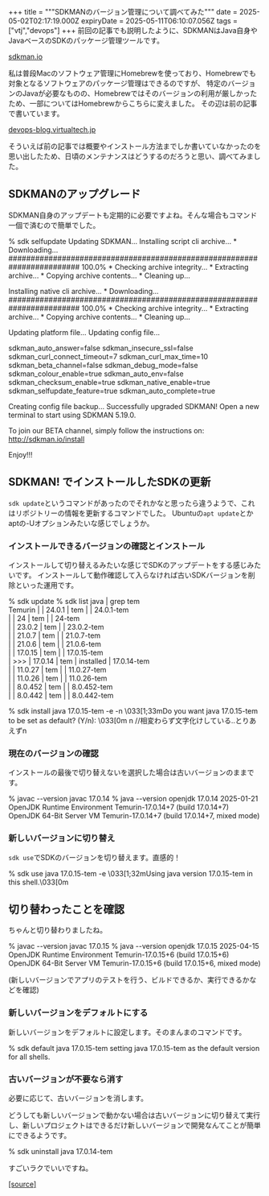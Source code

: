 +++
title = """SDKMANのバージョン管理について調べてみた"""
date = 2025-05-02T02:17:19.000Z
expiryDate = 2025-05-11T06:10:07.056Z
tags = ["vtj","devops"]
+++
前回の記事でも説明したように、SDKMANはJava自身やJavaベースのSDKのパッケージ管理ツールです。

[sdkman.io](https://sdkman.io/)

私は普段Macのソフトウェア管理にHomebrewを使っており、Homebrewでも対象となるソフトウェアのパッケージ管理はできるのですが、 特定のバージョンのJavaが必要なものの、Homebrewではそのバージョンの利用が厳しかったため、一部についてはHomebrewからこちらに変えました。 その辺は前の記事で書いています。

[devops-blog.virtualtech.jp](https://devops-blog.virtualtech.jp/entry/20250212/1739320607)

そういえば前の記事では概要やインストール方法までしか書いていなかったのを思い出したため、日頃のメンテナンスはどうするのだろうと思い、調べてみました。

SDKMANのアップグレード
--------------

SDKMAN自身のアップデートも定期的に必要ですよね。そんな場合もコマンド一個で済むので簡単でした。

% sdk selfupdate
Updating SDKMAN...
Installing script cli archive...
\* Downloading...
######################################################################## 100.0%
\* Checking archive integrity...
\* Extracting archive...
\* Copying archive contents...
\* Cleaning up...

Installing native cli archive...
\* Downloading...
######################################################################## 100.0%
\* Checking archive integrity...
\* Extracting archive...
\* Copying archive contents...
\* Cleaning up...

Updating platform file...
Updating config file...

sdkman\_auto\_answer=false
sdkman\_insecure\_ssl=false
sdkman\_curl\_connect\_timeout=7
sdkman\_curl\_max\_time=10
sdkman\_beta\_channel=false
sdkman\_debug\_mode=false
sdkman\_colour\_enable=true
sdkman\_auto\_env=false
sdkman\_checksum\_enable=true
sdkman\_native\_enable=true
sdkman\_selfupdate\_feature=true
sdkman\_auto\_complete=true

Creating config file backup...
Successfully upgraded SDKMAN!
Open a new terminal to start using SDKMAN 5.19.0.

To join our BETA channel, simply follow the instructions on:
   http://sdkman.io/install

Enjoy!!!

SDKMAN! でインストールしたSDKの更新
-----------------------

`sdk update`というコマンドがあったのでそれかなと思ったら違うようで、これはリポジトリーの情報を更新するコマンドでした。 Ubuntuの`apt update`とかaptの-Uオプションみたいな感じでしょうか。

### インストールできるバージョンの確認とインストール

インストールして切り替えるみたいな感じでSDKのアップデートをする感じみたいです。 インストールして動作確認して入らなければ古いSDKバージョンを削除といった運用です。

% sdk update
% sdk list java | grep tem   
 Temurin       |     | 24.0.1       | tem     |            | 24.0.1-tem          
               |     | 24           | tem     |            | 24-tem              
               |     | 23.0.2       | tem     |            | 23.0.2-tem          
               |     | 21.0.7       | tem     |            | 21.0.7-tem          
               |     | 21.0.6       | tem     |            | 21.0.6-tem          
               |     | 17.0.15      | tem     |            | 17.0.15-tem         
               | >>> | 17.0.14      | tem     | installed  | 17.0.14-tem         
               |     | 11.0.27      | tem     |            | 11.0.27-tem         
               |     | 11.0.26      | tem     |            | 11.0.26-tem         
               |     | 8.0.452      | tem     |            | 8.0.452-tem         
               |     | 8.0.442      | tem     |            | 8.0.442-tem

% sdk install java 17.0.15-tem
-e -n \\033\[1;33mDo you want java 17.0.15-tem to be set as default? (Y/n): \\033\[0m n  //相変わらず文字化けしている..とりあえずn

### 現在のバージョンの確認

インストールの最後で切り替えないを選択した場合は古いバージョンのままです。

% javac --version
javac 17.0.14
% java --version
openjdk 17.0.14 2025-01-21
OpenJDK Runtime Environment Temurin-17.0.14+7 (build 17.0.14+7)
OpenJDK 64-Bit Server VM Temurin-17.0.14+7 (build 17.0.14+7, mixed mode)

### 新しいバージョンに切り替え

`sdk use`でSDKのバージョンを切り替えます。直感的！

% sdk use java 17.0.15-tem
-e \\033\[1;32mUsing java version 17.0.15-tem in this shell.\\033\[0m

切り替わったことを確認
-----------

ちゃんと切り替わりましたね。

% javac --version
javac 17.0.15
% java --version
openjdk 17.0.15 2025-04-15
OpenJDK Runtime Environment Temurin-17.0.15+6 (build 17.0.15+6)
OpenJDK 64-Bit Server VM Temurin-17.0.15+6 (build 17.0.15+6, mixed mode)

(新しいバージョンでアプリのテストを行う、ビルドできるか、実行できるかなどを確認)

### 新しいバージョンをデフォルトにする

新しいバージョンをデフォルトに設定します。そのまんまのコマンドです。

% sdk default java 17.0.15-tem
setting java 17.0.15-tem as the default version for all shells.

### 古いバージョンが不要なら消す

必要に応じて、古いバージョンを消します。

どうしても新しいバージョンで動かない場合は古いバージョンに切り替えて実行し、新しいプロジェクトはできるだけ新しいバージョンで開発なんてことが簡単にできるようです。

% sdk uninstall java 17.0.14-tem

すごいラクでいいですね。

[[source]](https://devops-blog.virtualtech.jp/entry/20250502/1746152239)
